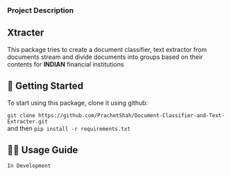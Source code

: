 ### Project Description

## Xtracter

This package tries to create a document classifier, text extractor from documents stream and divide documents into groups
based on their contents for **INDIAN** financial institutions

## 🚀 Getting Started

To start using this package, clone it using github:

`git clone https://github.com/PrachetShah/Document-Classifier-and-Text-Extracter.git` <br>
and then
`pip install -r requirements.txt`

## 👩‍💻 Usage Guide

`In Development`
